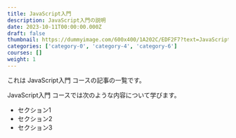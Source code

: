 ```yaml
---
title: JavaScript入門
description: JavaScript入門の説明
date: 2023-10-11T00:00:00.000Z
draft: false
thumbnail: https://dummyimage.com/600x400/1A202C/EDF2F7?text=JavaScript%E5%85%A5%E9%96%80
categories: ['category-0', 'category-4', 'category-6']
courses: []
weight: 1
---
```


これは JavaScript入門 コースの記事の一覧です。

  JavaScript入門 コースでは次のような内容について学びます。

  - セクション1
  - セクション2
  - セクション3